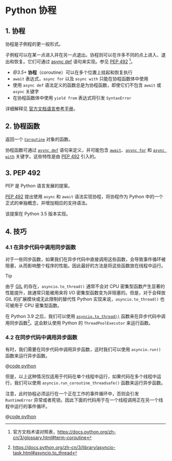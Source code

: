 # Python 协程

## 1. 协程

协程是子例程的更一般形式。

子例程可以在某一点进入并在另一点退出。协程则可以在许多不同的点上进入、退出和恢复。它们可通过 [async def](https://docs.python.org/zh-cn/3/reference/compound_stmts.html#async-def) 语句来实现。参见 [PEP 492](https://www.python.org/dev/peps/pep-0492) [^1]。

- *@3.5+* **协程**（coroutine）可以在多个位置上挂起和恢复执行
- `await` 表达式，`async for` 以及 `async with` 只能在协程函数体中使用
- 使用 `async def` 语法定义的函数总是为协程函数，即使它们不包含 `await` 或 `async` 关键字
- 在协程函数体中使用 `yield from` 表达式将引发 `SyntaxError`

详细解释见 [官方文档语言参考手册](https://docs.python.org/zh-cn/3/reference/compound_stmts.html#coroutines)。

## 2. 协程函数

返回一个 [`Coroutine`](https://docs.python.org/zh-cn/3/glossary.html#term-coroutine) 对象的函数。

协程函数可通过 [`async def`](https://docs.python.org/zh-cn/3/reference/compound_stmts.html#async-def) 语句来定义，并可能包含 [`await`](https://docs.python.org/zh-cn/3/reference/expressions.html#await)、[`async for`](https://docs.python.org/zh-cn/3/reference/compound_stmts.html#async-for) 和 [`async with`](https://docs.python.org/zh-cn/3/reference/compound_stmts.html#async-with) 关键字。这些特性是由 [PEP 492](https://www.python.org/dev/peps/pep-0492) 引入的。

## 3. PEP 492

PEP 是 Python 语言发展的提案。

[PEP 492](https://www.python.org/dev/peps/pep-0492) 提出使用 `async` 和 `await` 语法实现协程，将协程作为 Python 中的一个正式的单独概念，并增加相应的支持语法。

该提案在 Python 3.5 版本实现。

[^1]: 官方文档术语对照表，<https://docs.python.org/zh-cn/3/glossary.html#term-coroutine>

## 4. 技巧

### 4.1 在异步代码中调用同步函数

对于一些同步函数，如果我们在异步代码中直接调用这些函数，会导致事件循环被阻塞，从而影响整个程序的性能。因此最好的方法是将这些函数放在线程中运行。

> [!TIP]
> 由于 [GIL](https://docs.python.org/zh-cn/3/glossary.html#term-global-interpreter-lock) 的存在，`asyncio.to_thread()` 通常不会对 CPU 密集型函数产生显著的性能提升，故通常只能被用来将 I/O 密集型函数变为非阻塞的。但是，对于会释放 GIL 的扩展模块或无此限制的替代性 Python 实现来说，`asyncio.to_thread()` 也可被用于 CPU 密集型函数。

在 Python 3.9 之后，我们可以使用 [`asyncio.to_thread()`](https://docs.python.org/zh-cn/3/library/asyncio-task.html#asyncio.to_thread) 函数来在异步代码中调用同步函数[^2]。这会默认使用 Python 的 `ThreadPoolExecutor` 来运行函数。

[^2]: <https://docs.python.org/zh-cn/3/library/asyncio-task.html#asyncio.to_thread>

### 4.2 在同步代码中调用异步函数

有时，我们需要在同步代码中调用异步函数，这时我们可以使用 `asyncio.run()` 函数来运行异步函数。

@[code python](./src/asyncio_run.py)

但是，以上这种情况仅适用于代码在单个线程中运行，如果代码在多个线程中运行，我们可以使用 `asyncio.run_coroutine_threadsafe()` 函数来运行异步函数。

注意，此时协程必须运行在一个正在工作的事件循环中，否则会引发 `RuntimeError` 异常或者死锁。因此下面的代码用于在一个线程调用正在另一个线程中运行的事件循环。

@[code python](./src/coro_to_sync.py)
